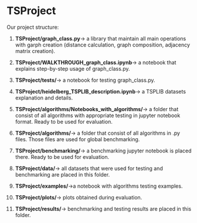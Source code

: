 # TSProject
Our project structure:

1. **TSProject/graph_class.py**-> a library that maintain all main operations with garph creation (distance calculation, graph composition, adjacency matrix creation).
2. **TSProject/WALKTHROUGH_graph_class.ipynb**-> a notebook that explains step-by-step usage of graph_class.py.
3. **TSProject/tests/**-> a notebook for testing graph_class.py.

4. **TSProject/heidelberg_TSPLIB_description.ipynb**-> a TSPLIB datasets explanation and details.
5. **TSProject/algorithms/Notebooks_with_algorithms/**-> a folder that consist of all algorithms with appropriate testing in jupyter notebook format. Ready to be used for evaluation.

6. **TSProject/algorithms/**-> a folder that consist of all algorithms in .py files. Those files are used for global benchmarking.
7. **TSProject/benchmarking/**-> a benchmarking jupyter notebook is placed there. Ready to be used for evaluation.
8. **TSProject/data/**-> all datasets that were used for testing and benchmarking are placed in this folder.
9. **TSProject/examples/**->a notebook with algorithms testing examples.
10. **TSProject/plots/**-> plots obtained during evaluation.
11. **TSProject/results/**-> benchmarking and testing results are placed in this folder.




